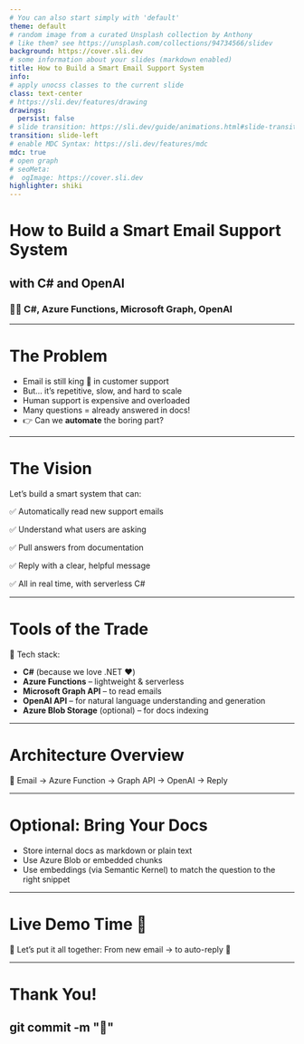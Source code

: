 ```yaml
---
# You can also start simply with 'default'
theme: default
# random image from a curated Unsplash collection by Anthony
# like them? see https://unsplash.com/collections/94734566/slidev
background: https://cover.sli.dev
# some information about your slides (markdown enabled)
title: How to Build a Smart Email Support System
info:
# apply unocss classes to the current slide
class: text-center
# https://sli.dev/features/drawing
drawings:
  persist: false
# slide transition: https://sli.dev/guide/animations.html#slide-transitions
transition: slide-left
# enable MDC Syntax: https://sli.dev/features/mdc
mdc: true
# open graph
# seoMeta:
#  ogImage: https://cover.sli.dev
highlighter: shiki
---
```


# How to Build a Smart Email Support System

## with C# and OpenAI

### 👨‍💻 C#, Azure Functions, Microsoft Graph, OpenAI

---

# The Problem

* Email is still king 👑 in customer support
* But… it’s repetitive, slow, and hard to scale
* Human support is expensive and overloaded
* Many questions = already answered in docs!
* 👉 Can we **automate** the boring part?

---

# The Vision

Let’s build a smart system that can:

✅ Automatically read new support emails

✅ Understand what users are asking

✅ Pull answers from documentation

✅ Reply with a clear, helpful message

✅ All in real time, with serverless C#

---

# Tools of the Trade

🧰 Tech stack:

* **C#** (because we love .NET ❤️)
* **Azure Functions** – lightweight & serverless
* **Microsoft Graph API** – to read emails
* **OpenAI API** – for natural language understanding and generation
* **Azure Blob Storage** (optional) – for docs indexing

---

# Architecture Overview

🧠 Email → Azure Function → Graph API → OpenAI → Reply

---

# Optional: Bring Your Docs

* Store internal docs as markdown or plain text
* Use Azure Blob or embedded chunks
* Use embeddings (via Semantic Kernel) to match the question to the right snippet

---

# Live Demo Time 👀

🔧 Let’s put it all together:
From new email → to auto-reply 💬

---

# Thank You!

## git commit -m "💩"
